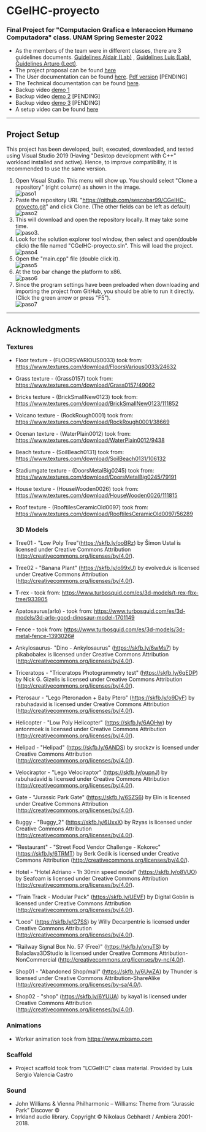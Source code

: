 # CGeIHC-proyecto


### Final Project for "Computacion Grafica e Interaccion Humano Computadora" class. UNAM Spring Semester 2022


* As the members of the team were in different classes, there are 3 guidelines documents. [Guidelines Aldair (Lab)](docs/Lineamientos%20Proyecto%20Lab-Aldair.pdf) , [Guidelines Luis (Lab)](docs/Lineamientos%20Proyecto%20Lab-Luis.pdf), [Guidelines Arturo (Lect)](docs/Lineamientos%20Proyecto%20Teoria-Arturo.pdf).
* The project proposal can be found [here](docs/Propuesta.pdf)
* The User documentation can be found [here](docs/UserDocs.md). [Pdf version](docs/UserDocs.pdf) [PENDING]
* The Technical documentation can be found [here](docs/TechnicalDocs.md).
* Backup video [demo 1](vids/video_backup_01.mkv)
* Backup video [demo 2](vids/demo2.mp4) [PENDING]
* Backup video [demo 3](vids/demo3.mp4) [PENDING]
* A setup video can be found [here](vids/setup.mkv)

---

## Project Setup

This project has been developed, built, executed, downloaded, and tested using Visual Studio 2019 (Having "Desktop development with C++" workload installed and active). Hence, to improve compatibility, it is recommended to use the same version.

1. Open Visual Studio. This menu will show up. You should select "Clone a repository" (right column) as shown in the image.<br/>![paso1](imgs/setup/1.png)<br/>
2. Paste the repository URL "https://github.com/sescobar99/CGeIHC-proyecto.git" and click Clone. (The other fields can be left as default)<br/>![paso2](imgs/setup/2.png)<br/>
3. This will download and open the repository locally. It may take some time.<br/>![paso3](imgs/setup/3.png).<br/>
4. Look for the solution explorer tool window, then select and open(double click) the file named "CGeIHC-proyecto.sln". This will load the project.<br/>![paso4](imgs/setup/4.png)<br/>
5. Open the "main.cpp" file (double click it).<br/>![paso5](imgs/setup/5.png)<br/>
6. At the top bar change the  platform to x86.<br/>![paso6](imgs/setup/6.png)<br/>
7. Since the program settings have been preloaded when downloading and importing the project from GitHub, you should be able to run it directly. (Click the green arrow or press "F5").<br/>![paso7](imgs/setup/7.png)<br/>

---


## Acknowledgments

### Textures

* Floor texture - (FLOORSVARIOUS0033) took from: https://www.textures.com/download/FloorsVarious0033/24632
* Grass texture - (Grass0157) took from: https://www.textures.com/download/Grass0157/49062
* Bricks texture - (BrickSmallNew0123) took from: https://www.textures.com/download/BrickSmallNew0123/111852

* Volcano texture - (RockRough0001) took from: https://www.textures.com/download/RockRough0001/38669
* Ocenan texture - (WaterPlain0012) took from: https://www.textures.com/download/WaterPlain0012/9438
* Beach texture - (SoilBeach0131) took from: https://www.textures.com/download/SoilBeach0131/106132
* Stadiumgate texture - (DoorsMetalBig0245) took from: https://www.textures.com/download/DoorsMetalBig0245/79191
* House texture - (HouseWooden0026) took from: https://www.textures.com/download/HouseWooden0026/111815
* Roof texture - (RooftilesCeramicOld0097) took from: https://www.textures.com/download/RooftilesCeramicOld0097/56289


  ### 3D Models
* Tree01 - "Low Poly Tree"(https://skfb.ly/ooBRz) by Šimon Ustal is licensed under Creative Commons Attribution (http://creativecommons.org/licenses/by/4.0/).
* Tree02 - "Banana Plant" (https://skfb.ly/o99xU) by evolveduk is licensed under Creative Commons Attribution (http://creativecommons.org/licenses/by/4.0/).
* T-rex - took from: https://www.turbosquid.com/es/3d-models/t-rex-fbx-free/933905
* Apatosaurus(arlo) - took from: https://www.turbosquid.com/es/3d-models/3d-arlo-good-dinosaur-model-1701149
* Fence - took from: https://www.turbosquid.com/es/3d-models/3d-metal-fence-1393026#
* Ankylosaurus- "Dino - Ankylosaurus" (https://skfb.ly/6wMs7) by pikabobalex is licensed under Creative Commons Attribution (http://creativecommons.org/licenses/by/4.0/).
* Triceratops - "Triceratops Photogrammetry test" (https://skfb.ly/6qEDP) by Nick G. Gizelis is licensed under Creative Commons Attribution (http://creativecommons.org/licenses/by/4.0/).
* Pterosaur - "Lego Pteronadon + Baby Ptero" (https://skfb.ly/o9DyF) by rabuhadavid is licensed under Creative Commons Attribution (http://creativecommons.org/licenses/by/4.0/).
* Helicopter - "Low Poly Helicopter" (https://skfb.ly/6AOHw) by antonmoek is licensed under Creative Commons Attribution (http://creativecommons.org/licenses/by/4.0/).
* Helipad - "Helipad" (https://skfb.ly/6ANDS) by srockzv is licensed under Creative Commons Attribution (http://creativecommons.org/licenses/by/4.0/).
* Velociraptor - "Lego Velociraptor" (https://skfb.ly/oupnJ) by rabuhadavid is licensed under Creative Commons Attribution (http://creativecommons.org/licenses/by/4.0/).
* Gate - "Jurassic Park Gate" (https://skfb.ly/6SZS6) by Elin is licensed under Creative Commons Attribution (http://creativecommons.org/licenses/by/4.0/).
* Buggy - "Buggy_2" (https://skfb.ly/6UxxX) by Rzyas is licensed under Creative Commons Attribution (http://creativecommons.org/licenses/by/4.0/).
* "Restaurant" - "Street Food Vendor Challenge - Kokorec" (https://skfb.ly/6TRMT) by Berk Gedik is licensed under Creative Commons Attribution (http://creativecommons.org/licenses/by/4.0/).
* Hotel - "Hotel Adriano - 1h 30min speed model" (https://skfb.ly/o8VUO) by Seafoam is licensed under Creative Commons Attribution (http://creativecommons.org/licenses/by/4.0/).
* "Train Track - Modular Pack" (https://skfb.ly/UEVF) by Digital Goblin is licensed under Creative Commons Attribution (http://creativecommons.org/licenses/by/4.0/).
* "Loco" (https://skfb.ly/G7SS) by Willy Decarpentrie is licensed under Creative Commons Attribution (http://creativecommons.org/licenses/by/4.0/).
* "Railway Signal Box No. 57 (Free)" (https://skfb.ly/onuTS) by Balaclava3DStudio is licensed under Creative Commons Attribution-NonCommercial (http://creativecommons.org/licenses/by-nc/4.0/).
* Shop01 - "Abandoned Shop/mall" (https://skfb.ly/6UwZA) by Thunder is licensed under Creative Commons Attribution-ShareAlike (http://creativecommons.org/licenses/by-sa/4.0/).
* Shop02 - "shop" (https://skfb.ly/6YUUA) by kaya1 is licensed under Creative Commons Attribution (http://creativecommons.org/licenses/by/4.0/).
  
### Animations
* Worker animation took from https://www.mixamo.com

### Scaffold

* Project scaffold took from "LCGeIHC" class material. Provided by Luis Sergio Valencia Castro
### Sound
* John Williams & Vienna Philharmonic – Williams: Theme from “Jurassic Park”
Discover ©
* Irrkland audio library. Copyright © Nikolaus Gebhardt / Ambiera 2001-2018.